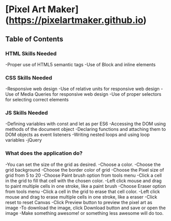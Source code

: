 # [Pixel Art Maker] (https://pixelartmaker.github.io)

## Table of Contents

### HTML Skills Needed

-Proper use of HTML5 semantic tags
-Use of Block and inline elements

### CSS Skills Needed

-Responsive web design
-Use of relative units for responsive web design
-Use of Media Queries for responsive web design
-Use of proper selectors for selecting correct elements

### JS Skills Needed

-Defining variables with const and let as per ES6
-Accessing the DOM using methods of the document object
-Declaring functions and attaching them to DOM objects as event listeners
-Writing nested loops and using loop variables
-jQuery


### What does the application do?

-You can set the size of the grid as desired.
-Choose a color.
-Choose the grid background
-Choose the border color of grid
-Choose the Pixel size of grid from 5 to 20
-Choose Paint brush option from tools menu
-Click a cell in the grid to fill that cell with the chosen color.
-Left click mouse and drag to paint multiple cells in one stroke, like a paint brush
-Choose Eraser option from tools menu
-Click a cell in the grid to erase that cell color.
-Left click mouse and drag to erase multiple cells in one stroke, like a eraser
-Click reset to reset Canvas
-Click Preview button to preview the pixel art as image
-To download the image, click Download button and save or open the image
-Make something awesome! or something less awesome will do too.
